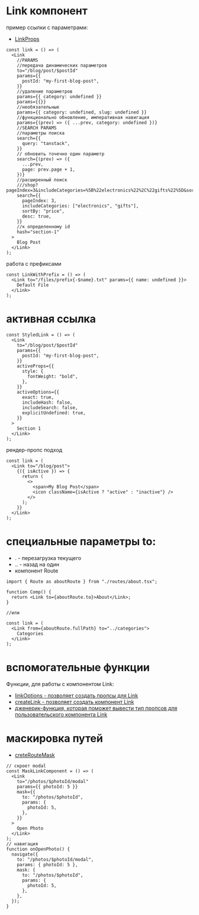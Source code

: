 # Link компонент

пример ссылки с параметрами:

- [LinkProps](../types/LinkProps.md)

```tsx
const link = () => (
  <Link
    //PARAMS
    //передача динамических параметров
    to="/blog/post/$postId"
    params={{
      postId: "my-first-blog-post",
    }}
    //удаление параметров
    params={{ category: undefined }}
    params={{}}
    //необязательные
    params={{ category: undefined, slug: undefined }}
    //функционально обновление, императивная навигация
    params={(prev) => ({ ...prev, category: undefined })}
    //SEARCH PARAMS
    //параметры поиска
    search={{
      query: "tanstack",
    }}
    // обновить точечно один параметр
    search={(prev) => ({
      ...prev,
      page: prev.page + 1,
    })}
    //расширенный поиск
    ///shop?pageIndex=3&includeCategories=%5B%22electronics%22%2C%22gifts%22%5D&sortBy=price&desc=true
    search={{
      pageIndex: 3,
      includeCategories: ["electronics", "gifts"],
      sortBy: "price",
      desc: true,
    }}
    //к определенному id
    hash="section-1"
  >
    Blog Post
  </Link>
);
```

работа с префиксами

```tsx
const LinkWithPrefix = () => (
  <Link to="/files/prefix{-$name}.txt" params={{ name: undefined }}>
    Default File
  </Link>
);
```

# активная ссылка

```tsx
const StyledLink = () => (
  <Link
    to="/blog/post/$postId"
    params={{
      postId: "my-first-blog-post",
    }}
    activeProps={{
      style: {
        fontWeight: "bold",
      },
    }}
    activeOptions={{
      exact: true,
      includeHash: false,
      includeSearch: false,
      explicitUndefined: true,
    }}
  >
    Section 1
  </Link>
);
```

рендер-пропс подход

```tsx
const link = (
  <Link to="/blog/post">
    {({ isActive }) => {
      return (
        <>
          <span>My Blog Post</span>
          <icon className={isActive ? "active" : "inactive"} />
        </>
      );
    }}
  </Link>
);
```

# специальные параметры to:

- . - перезагрузка текущего
- .. - назад на один
- компонент Route

```tsx
import { Route as aboutRoute } from "./routes/about.tsx";

function Comp() {
  return <Link to={aboutRoute.to}>About</Link>;
}

//или

const link = (
  <Link from={aboutRoute.fullPath} to="../categories">
    Categories
  </Link>
);
```

# вспомогательные функции

Функции, для работы с компонентом Link:

- [linkOptions - позволяет создать пропсы для Link](../functions/linkOptions.md)
- [createLink - позволяет создать компонент Link](../functions/createLink.md)
- [дженерик-функция, которая поможет вывести тип пропсов для пользовательского компонента Link](../types/ValidateLinkOptions.md)

# маскировка путей

- [creteRouteMask](../functions/createRouteMask.md)

```tsx
// скроет modal
const MaskLinkComponent = () => (
  <Link
    to="/photos/$photoId/modal"
    params={{ photoId: 5 }}
    mask={{
      to: "/photos/$photoId",
      params: {
        photoId: 5,
      },
    }}
  >
    Open Photo
  </Link>
);
// навигация
function onOpenPhoto() {
  navigate({
    to: "/photos/$photoId/modal",
    params: { photoId: 5 },
    mask: {
      to: "/photos/$photoId",
      params: {
        photoId: 5,
      },
    },
  });
}
```

